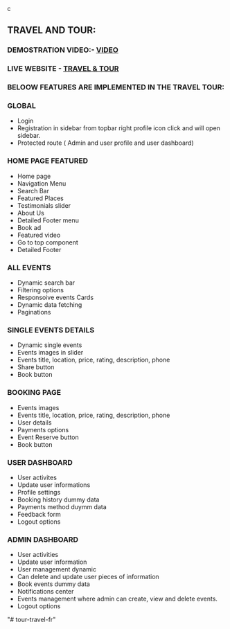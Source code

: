 c
## TRAVEL AND TOUR:

### DEMOSTRATION VIDEO:- [VIDEO](https://www.awesomescreenshot.com/video/21630859?key=30c33d1cc2b034a607ed6de32cf729cc) 

### LIVE WEBSITE - [TRAVEL & TOUR](https://tour-travel-main.vercel.app/)

### BELOOW FEATURES ARE IMPLEMENTED IN THE TRAVEL TOUR:

### GLOBAL 
- Login 
- Registration in sidebar from topbar right profile icon click and will open sidebar.
- Protected route ( Admin and user profile and user dashboard)

### HOME PAGE FEATURED
- Home page
- Navigation Menu
- Search Bar
- Featured Places
- Testimonials slider
- About Us
- Detailed Footer menu
- Book ad
- Featured video
- Go to top component
- Detailed Footer

### ALL EVENTS
- Dynamic search bar
- Filtering options
- Responsoive events Cards
- Dynamic data fetching
- Paginations

### SINGLE EVENTS DETAILS
- Dynamic single events
- Events images in slider
- Events title, location, price, rating, description, phone
- Share button
- Book button

### BOOKING PAGE
- Events images 
- Events title, location, price, rating, description, phone
- User details
- Payments options
- Event Reserve button
- Book button

### USER DASHBOARD
- User activites
- Update user informations
- Profile settings 
- Booking history dummy data
- Payments method duymm data
- Feedback form
- Logout options

### ADMIN DASHBOARD
- User activities
- Update user information
- User management dynamic 
- Can delete and update user pieces of information
- Book events dummy data
- Notifications center
- Events management where admin can create, view and  delete events.
- Logout options

<!-- 

git add .
git commit -m "read me file edited"
git push
npm run  build 

-->"# tour-travel-fr" 
